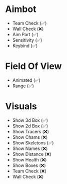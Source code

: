 # Aimbot
- Team Check (✅)
- Wall Check (❌)
- Aim Part (✅)
- Sensitivity (✅)
- Keybind (✅)

# Field Of View
- Animated (✅)
- Range (✅)

# Visuals
- Show 3d Box (✅)
- Show 2d Box (✅)
- Show Tracers (❌)
- Show Chams (❌)
- Show Skeletons (✅)
- Show Names (❌)
- Show Distance (❌)
- Show Health (❌)
- Show Boxes (❌)
- Team Check (❌)
- Wall Check (❌)